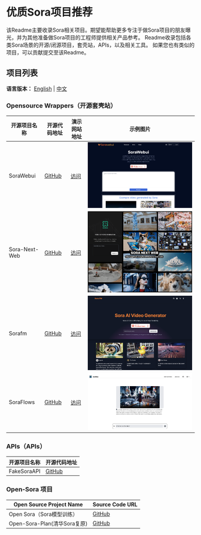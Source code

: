 # 优质Sora项目推荐
该Readme主要收录Sora相关项目。期望能帮助更多专注于做Sora项目的朋友曝光，并为其他准备做Sora项目的工程师提供相关产品参考。
Readme收录包括各类Sora场景的开源/闭源项目，套壳站，APIs，以及相关工具。
如果您也有类似的项目，可以贡献提交至该Readme。

## 项目列表
**语言版本：** [English](README.md) | [中文](zh-cn.md)

### Opensource Wrappers（开源套壳站）

| 开源项目名称     | 开源代码地址                                   | 演示网站地址                  | 示例图片                              |
| -------------- | ------------------------------------------ | -------------------------- | ---------------------------------- |
| SoraWebui      | [GitHub](https://github.com/SoraWebui/SoraWebui) | [访问](https://sorawebui.com/) | ![Image](images/SoraWebui.png)     |
| Sora-Next-Web  | [GitHub](https://github.com/SoraWeb/sora-next-web) | [访问](https://web.getsoraapp.com/) | ![Image](images/Sora-Next-Web.png) |
| Sorafm         | [GitHub](https://github.com/all-in-aigc/sorafm) | [访问](https://sora.fm)    | ![Image](images/Sorafm.png)        |
| SoraFlows      | [GitHub](https://github.com/SoraFlows/SoraFlows) | [访问](https://www.soraflows.com/en-US) | ![Image](images/SoraFlows.png)     |


### APIs（APIs）

| 开源项目名称   | 开源代码地址                                     |
| ------------ | -------------------------------------------- |
| FakeSoraAPI  | [GitHub](https://github.com/SoraWebui/FakeSoraAPI) |


### Open-Sora 项目

| Open Source Project Name | Source Code URL                                     |
| ------------------------ | --------------------------------------------------- |
| Open Sora（Sora模型训练） | [GitHub](https://github.com/PKU-YuanGroup/Open-Sora-Plan)  |
| Open-Sora-Plan(清华Sora复原) | [GitHub](https://github.com/PKU-YuanGroup/Open-Sora-Plan)  |
